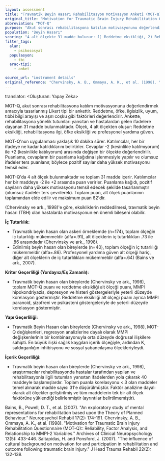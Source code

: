 ```yaml
---
layout: assessment
title: "Travmatik Beyin Hasarı Rehabilitasyon Motivasyon Anketi (MOT-Q)"
original_title: "Motivation for Traumatic Brain Injury Rehabilitation Questionnaire (MOT-Q)"
abbreviation: "MOT-Q"
purpose: "Akut sonrası rehabilitasyona katılım motivasyonunu değerlendirmek için geliştirilmiş Likert ölçekli bir ankettir. Reddetme, öfke, ilgisizlik, uyum, tıbbi bilgi arayışı ve aşırı coşku faktörlerini (muhtemelen gerçek dışı) içerir."
population: "Beyin Hasarı"
scoring: "4 alt ölçekte 31 madde bulunur: 1) Reddetme eksikliği, 2) Rehabilitasyona ilgi, 3) Öfke eksikliği, 4) Profesyonel yardıma güven. Maksimum puan 62'dir. Puanlama, ifadelere katılım derecesine göre yapılır: -2 kesinlikle katılmıyorum, -1 katılmıyorum, 0 kararsızım, 1 katılıyorum, 2 kesinlikle katılıyorum. Pozitif sayılar daha yüksek motivasyonu temsil eder (olumsuz ifadeler ters puanlanır)."
filter_tags:
  alan:
    - psikososyal
  populasyon:
    - tbi
  arac-tipi:
    - anket

source_url: "instrument details"
original_reference: "Chervinsky, A. B., Ommaya, A. K., et al. (1998). \"Motivation for Traumatic Brain Injury Rehabilitation Questionnaire (MOT-Q):: Reliability, Factor Analysis, and Relationship to MMPI-2 Variables.\" Archives of Clinical Neuropsychology 13(5): 433-446."
---
```


translator: <Oluşturan: Yapay Zeka>



MOT-Q, akut sonrası rehabilitasyona katılım motivasyonunu değerlendirmek amacıyla tasarlanmış Likert tipi bir ankettir. Reddetme, öfke, ilgisizlik, uyum, tıbbi bilgi arayışı ve aşırı coşku gibi faktörleri değerlendirir. Ankette, rehabilitasyona yönelik tutumları yansıtan ve hastalardan gelen ifadelere dayanan 31 madde bulunmaktadır. Ölçek, 4 alt ölçekten oluşur: Reddetme eksikliği, rehabilitasyona ilgi, öfke eksikliği ve profesyonel yardıma güven.


MOT-Q'nun uygulanması yaklaşık 10 dakika sürer. Katılımcılar, her bir ifadeye ne kadar katıldıklarını belirtirler. Cevaplar -2 (kesinlikle katılmıyorum) ile +2 (kesinlikle katılıyorum) arasında değişen bir ölçekte değerlendirilir. Puanlama, cevapların bir puanlama kağıdına işlenmesiyle yapılır ve olumsuz ifadeler ters puanlanır, böylece pozitif sayılar daha yüksek motivasyonu temsil eder.


MOT-Q'da 4 alt ölçek bulunmaktadır ve toplam 31 madde içerir. Katılımcılar her bir maddeye -2 ile +2 arasında puan verirler. Puanlama kağıdı, pozitif sayıların daha yüksek motivasyonu temsil edecek şekilde tasarlanmıştır (olumsuz ifadeler ters çevrilerek). Toplam puan, alt ölçek puanlarının toplamından elde edilir ve maksimum puan 62'dir.


(Chervinsky ve ark., 1998)'e göre, eksikliklerin reddedilmesi, travmatik beyin hasarı (TBH) olan hastalarda motivasyonun en önemli bileşeni olabilir.


**İç Tutarlılık:**

*   Travmatik beyin hasarı olan askeri örneklemde (n=174), toplam ölçeğin iç tutarlılığı mükemmeldir (alfa=.91), alt ölçeklerin iç tutarlılıkları .73 ile .86 arasındadır (Chervinsky ve ark., 1998).
*   Edinilmiş beyin hasarı olan bireylerde (n=40), toplam ölçeğin iç tutarlılığı mükemmeldir (alfa=.86). Profesyonel yardıma güven alt ölçeği hariç, diğer alt ölçeklerin de iç tutarlılıkları mükemmeldir (alfa=.64) (Bains ve ark., 2007).

**Kriter Geçerliliği (Yordayıcı/Eş Zamanlı):**

*   Travmatik beyin hasarı olan bireylerde (Chervinsky ve ark., 1998), toplam MOT-Q puanı ve reddetme eksikliği alt ölçeği puanı, MMPI hipokondriyazis, depresyon ve histeri göstergeleriyle yeterli düzeyde korelasyon göstermiştir. Reddetme eksikliği alt ölçeği puanı ayrıca MMPI paranoid, şizofreni ve psikasteni göstergeleriyle de yeterli düzeyde korelasyon göstermiştir.

**Yapı Geçerliliği:**

*   Travmatik Beyin Hasarı olan bireylerde (Chervinsky ve ark., 1998), MOT-Q değişkenleri, regresyon analizlerine dayalı olarak MMPI değişkenlerinin bir kombinasyonuyla orta düzeyde doğrusal ilişkilere sahipti. En büyük ilişki sağlık kaygıları içerik ölçeğiyle, ardından K, saldırganlığın inhibisyonu ve sosyal yabancılaşma ölçekleriyleydi.

**İçerik Geçerliliği:**

*   Travmatik beyin hasarı olan bireylerde (Chervinsky ve ark., 1998), araştırmacılar rehabilitasyonda hastalar tarafından yapılan ve rehabilitasyonla ilgili tutumları yansıtan ifadelerden yola çıkarak 40 maddeyle başlamışlardır. Toplam puanla korelasyonu <.3 olan maddeler temel alınarak madde sayısı 31'e düşürülmüştür. Faktör analizine dayalı olarak alt ölçekler geliştirilmiş ve tüm maddelerin tek bir alt ölçek faktörüne yüklendiği belirlenmiştir (ayrıntılar belirtilmemiştir).


Bains, B., Powell, D. T., et al. (2007). "An exploratory study of mental representations for rehabilitation based upon the Theory of Planned Behaviour." Neuropsychol Rehabil 17(2): 174-191.
Chervinsky, A. B., Ommaya, A. K., et al. (1998). "Motivation for Traumatic Brain Injury Rehabilitation Questionnaire (MOT-Q):: Reliability, Factor Analysis, and Relationship to MMPI-2 Variables." Archives of Clinical Neuropsychology 13(5): 433-446.
Saltapidas, H. and Ponsford, J. (2007). "The influence of cultural background on motivation for and participation in rehabilitation and outcome following traumatic brain injury." J Head Trauma Rehabil 22(2): 132-139.

```